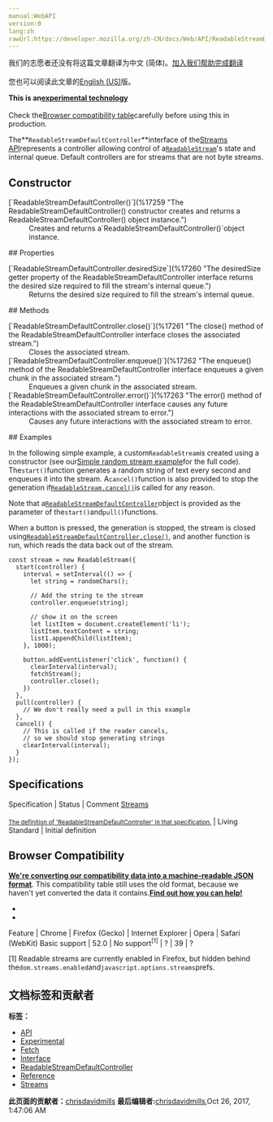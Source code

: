 ```yaml
---
manual:WebAPI
version:0
lang:zh
rawUrl:https://developer.mozilla.org/zh-CN/docs/Web/API/ReadableStreamDefaultController
---
```




<bdi>我们的志愿者还没有将这篇文章翻译为<bdi>中文 (简体)</bdi>。[加入我们帮助完成翻译](%17256 "")<br></br>您也可以阅读此文章的[English (US)](%17257 "")版。</bdi>






**This is an[experimental technology](%3404 "")**<br></br>Check the[Browser compatibility table](%17258 "")carefully before using this in production.




The**`ReadableStreamDefaultController`**interface of the[Streams API](%4392 "")represents a controller allowing control of a[`ReadableStream`](%14259 "The ReadableStream interface of the Streams API represents a readable stream of byte data. The Fetch API offers a concrete instance of a ReadableStream through the body property of a Response object.")&#39;s state and internal queue. Default controllers are for streams that are not byte streams.


## Constructor<a name="Constructor"></a>
<dl><dt>[`ReadableStreamDefaultController()`](%17259 "The ReadableStreamDefaultController() constructor creates and returns a ReadableStreamDefaultController() object instance.")</dt><dd>Creates and returns a`ReadableStreamDefaultController()`object instance.</dd></dl>
## Properties<a name="Properties"></a>
<dl><dt>[`ReadableStreamDefaultController.desiredSize`](%17260 "The desiredSize getter property of the ReadableStreamDefaultController interface returns the desired size required to fill the stream's internal queue.")</dt><dd>Returns the desired size required to fill the stream&#39;s internal queue.</dd></dl>
## Methods<a name="Methods"></a>
<dl><dt>[`ReadableStreamDefaultController.close()`](%17261 "The close() method of the ReadableStreamDefaultController interface closes the associated stream.")</dt><dd>Closes the associated stream.</dd><dt>[`ReadableStreamDefaultController.enqueue()`](%17262 "The enqueue() method of the ReadableStreamDefaultController interface enqueues a given chunk in the associated stream.")</dt><dd>Enqueues a given chunk in the associated stream.</dd><dt>[`ReadableStreamDefaultController.error()`](%17263 "The error() method of the ReadableStreamDefaultController interface causes any future interactions with the associated stream to error.")</dt><dd>Causes any future interactions with the associated stream to error.</dd></dl>
## Examples<a name="Examples"></a>


In the following simple example, a custom`ReadableStream`is created using a constructor (see our[Simple random stream example](%17264 "")for the full code). The`start()`function generates a random string of text every second and enqueues it into the stream. A`cancel()`function is also provided to stop the generation if[`ReadableStream.cancel()`](%17265 "The cancel() method of the ReadableStream interface cancels the associated stream. The supplied reason parameter will be given to the underlying source, which may or may not use it.")is called for any reason.



Note that a[`ReadableStreamDefaultController`](%17257 "The ReadableStreamDefaultController interface of the Streams API represents a controller allowing control of a ReadableStream's state and internal queue. Default controllers are for streams that are not byte streams. ")object is provided as the parameter of the`start()`and`pull()`functions.



When a button is pressed, the generation is stopped, the stream is closed using[`ReadableStreamDefaultController.close()`](%17261 "The close() method of the ReadableStreamDefaultController interface closes the associated stream."), and another function is run, which reads the data back out of the stream.


```
const stream = new ReadableStream({
  start(controller) {
    interval = setInterval(() => {
      let string = randomChars();

      // Add the string to the stream
      controller.enqueue(string);

      // show it on the screen
      let listItem = document.createElement('li');
      listItem.textContent = string;
      list1.appendChild(listItem);
    }, 1000);

    button.addEventListener('click', function() {
      clearInterval(interval);
      fetchStream();
      controller.close();
    })
  },
  pull(controller) {
    // We don't really need a pull in this example
  },
  cancel() {
    // This is called if the reader cancels,
    // so we should stop generating strings
    clearInterval(interval);
  }
});
```

## Specifications<a name="Specifications"></a>
Specification | Status | Comment 
[Streams<br></br><small>The definition of &#39;ReadableStreamDefaultController&#39; in that specification.</small>](%17266 "") | Living Standard | Initial definition 


## Browser Compatibility<a name="Browser_Compatibility"></a>


**[We&#39;re converting our compatibility data into a machine-readable JSON format](%3344 "")**. This compatibility table still uses the old format, because we haven&#39;t yet converted the data it contains.**[Find out how you can help!](%3409 "")**


* 
* 
Feature | Chrome | Firefox (Gecko) | Internet Explorer | Opera | Safari (WebKit) 
Basic support | 52.0 | No support<sup>[1]</sup> | ? | 39 | ? 






[1] Readable streams are currently enabled in Firefox, but hidden behind the`dom.streams.enabled`and`javascript.options.streams`prefs.




## 文档标签和贡献者
**标签：**
* [API](%50 "")
* [Experimental](%3379 "")
* [Fetch](%4322 "")
* [Interface](%3380 "")
* [ReadableStreamDefaultController](%17267 "")
* [Reference](%3381 "")
* [Streams](%4399 "")

**此页面的贡献者：**[chrisdavidmills](%3495 "")
**最后编辑者:**[chrisdavidmills](%3495 ""),<time>Oct 26, 2017, 1:47:06 AM</time>


